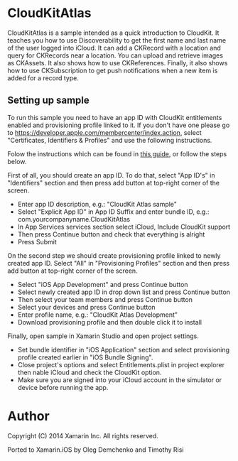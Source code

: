 CloudKitAtlas
======================

CloudKitAtlas is a sample intended as a quick introduction to
CloudKit. It teaches you how to use Discoverability to get the first
name and last name of the user logged into iCloud. It can add a
CKRecord with a location and query for CKRecords near a location. You
can upload and retrieve images as CKAssets. It also shows how to use
CKReferences. Finally, it also shows how to use CKSubscription to get
push notifications when a new item is added for a record type.

## Setting up sample

To run this sample you need to have an app ID with CloudKit
entitlements enabled and provisioning profile linked to it.  If you
don't have one please go to
https://developer.apple.com/membercenter/index.action, select
"Certificates, Identifiers & Profiles" and use the following
instructions.

Folow the instructions which can be found in [this guide](http://developer.xamarin.com/guides/ios/platform_features/introduction_to_the_document_picker/#Enabling_iCloud_in_Xamarin), or follow the steps below.

First of all, you should create an app ID.  To do that, select "App
ID's" in "Identifiers" section and then press add button at top-right
corner of the screen.

* Enter app ID description, e.g.: "CloudKit Atlas sample"
* Select "Explicit App ID" in App ID Suffix and enter bundle ID, e.g.:
  com.yourcompanyname.CloudKitAtlas
* In App Services services section select iCloud, Include CloudKit support
* Then press Continue button and check that everything is alright
* Press Submit

On the second step we should create provisioning profile linked to
newly created app ID. Select "All" in "Provisioning Profiles" section
and then press add button at top-right corner of the screen.

* Select "iOS App Development" and press Continue button
* Select newly created app ID in drop down list and press Continue button
* Then select your team members and press Continue button
* Select your devices and press Continue button
* Enter profile name, e.g.: "CloudKit Atlas Development"
* Download provisioning profile and then double click it to install

Finally, open sample in Xamarin Studio and open project settings.

* Set bundle identifier in "iOS Application" section and select
  provisioning profile created earlier in "iOS Bundle Signing".
* Close project's options and select Entitlements.plist in project
  explorer then nable iCloud and check the CloudKit option.
* Make sure you are signed into your iCloud account in the simulator
  or device before running the app.

Author
======
Copyright (C) 2014 Xamarin Inc. All rights reserved.

Ported to Xamarin.iOS by Oleg Demchenko and Timothy Risi